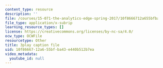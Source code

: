 ```yaml
---
content_type: resource
description: ''
file: /courses/15-071-the-analytics-edge-spring-2017/10f8666712a655bfba43e440b512b7ea_fEXkGiLYDug.vtt
file_type: application/x-subrip
learning_resource_types: []
license: https://creativecommons.org/licenses/by-nc-sa/4.0/
ocw_type: OCWFile
resourcetype: Other
title: 3play caption file
uid: 10f86667-12a6-55bf-ba43-e440b512b7ea
video_metadata:
  youtube_id: null
---
```

